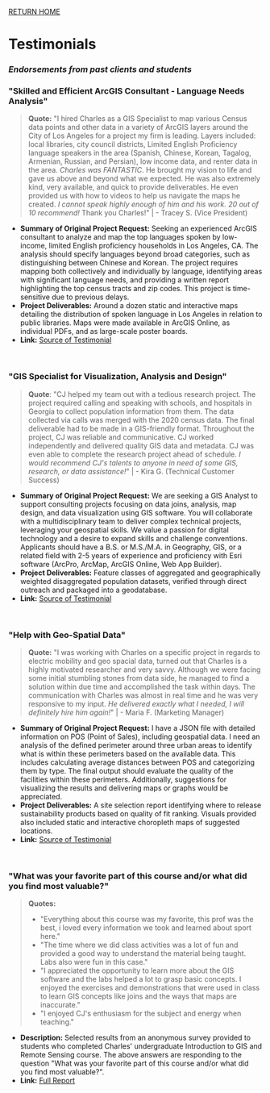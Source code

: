 [RETURN HOME](https://cjknoble.github.io/)

# Testimonials
### _Endorsements from past clients and students_

### "Skilled and Efficient ArcGIS Consultant - Language Needs Analysis"
> **Quote:** "I hired Charles as a GIS Specialist to map various Census data points and other data in a variety of ArcGIS layers around the City of Los Angeles for a project my firm is leading. Layers included: local libraries, city council districts, Limited English Proficiency language speakers in the area (Spanish, Chinese, Korean, Tagalog, Armenian, Russian, and Persian), low income data, and renter data in the area. *Charles was FANTASTIC*. He brought my vision to life and gave us above and beyond what we expected. He was also extremely kind, very available, and quick to provide deliverables. He even provided us with how to videos to help us navigate the maps he created. *I cannot speak highly enough of him and his work. 20 out of 10 recommend!* Thank you Charles!" | - Tracey S. (Vice President)


- **Summary of Original Project Request:** Seeking an experienced ArcGIS consultant to analyze and map the top languages spoken by low-income, limited English proficiency households in Los Angeles, CA. The analysis should specify languages beyond broad categories, such as distinguishing between Chinese and Korean. The project requires mapping both collectively and individually by language, identifying areas with significant language needs, and providing a written report highlighting the top census tracts and zip codes. This project is time-sensitive due to previous delays.<br>
- **Project Deliverables:** Around a dozen static and interactive maps detailing the distribution of spoken language in Los Angeles in relation to public libraries. Maps were made available in ArcGIS Online, as individual PDFs, and as large-scale poster boards.   <br>
- **Link:** [Source of Testimonial](https://www.upwork.com/freelancers/~01f893e1f53f02598b)

<br>

### "GIS Specialist for Visualization, Analysis and Design"
> **Quote**: "CJ helped my team out with a tedious research project. The project required calling and speaking with schools, and hospitals in Georgia to collect population information from them. The data collected via calls was merged with the 2020 census data. The final deliverable had to be made in a GIS-friendly format. Throughout the project, CJ was reliable and communicative. CJ worked independently and delivered quality GIS data and metadata. CJ was even able to complete the research project ahead of schedule. *I would recommend CJ's talents to anyone in need of some GIS, research, or data assistance!*" | - Kira G. (Technical Customer Success)


- **Summary of Original Project Request:** We are seeking a GIS Analyst to support consulting projects focusing on data joins, analysis, map design, and data visualization using GIS software. You will collaborate with a multidisciplinary team to deliver complex technical projects, leveraging your geospatial skills. We value a passion for digital technology and a desire to expand skills and challenge conventions. Applicants should have a B.S. or M.S./M.A. in Geography, GIS, or a related field with 2-5 years of experience and proficiency with Esri software (ArcPro, ArcMap, ArcGIS Online, Web App Builder).
- **Project Deliverables:** Feature classes of aggregated and geographically weighted disaggregated population datasets, verified through direct outreach and packaged into a geodatabase.
- **Link:** [Source of Testimonial](https://www.upwork.com/freelancers/~01f893e1f53f02598b)

<br>

### "Help with Geo-Spatial Data"
>**Quote:** "I was working with Charles on a specific project in regards to electric mobility and geo spacial data, turned out that Charles is a highly motivated researcher and very savvy. Although we were facing some initial stumbling stones from data side, he managed to find a solution within due time and accomplished the task within days. The communication with Charles was almost in real time and he was very responsive to my input. *He delivered exactly what I needed, I will definitely hire him again!*" | - Maria F. (Marketing Manager)


- **Summary of Original Project Request:** I have a JSON file with detailed information on POS (Point of Sales), including geospatial data. I need an analysis of the defined perimeter around three urban areas to identify what is within these perimeters based on the available data. This includes calculating average distances between POS and categorizing them by type. The final output should evaluate the quality of the facilities within these perimeters. Additionally, suggestions for visualizing the results and delivering maps or graphs would be appreciated.
- **Project Deliverables:** A site selection report identifying where to release sustainability products based on quality of fit ranking. Visuals provided also included static and interactive choropleth maps of suggested locations.
- **Link:** [Source of Testimonial](https://www.upwork.com/freelancers/~01f893e1f53f02598b)

<br>

### "What was your favorite part of this course and/or what did you find most valuable?"
>**Quotes:**
> - "Everything about this course was my favorite, this prof was the best, i loved every information we took and learned about sport here."
> - "The time where we did class activities was a lot of fun and provided a good way to understand the material being taught. Labs also were fun in this case."
> - "I appreciated the opportunity to learn more about the GIS software and the labs helped a lot to grasp basic concepts. I enjoyed the exercises and demonstrations that were used in class to learn GIS concepts like joins and the ways that maps are inaccurate."
> - "I enjoyed CJ's enthusiasm for the subject and energy when teaching."


- **Description:** Selected results from an anonymous survey provided to students who completed Charles' undergraduate Introduction to GIS and Remote Sensing course. The above answers are responding to the question "What was your favorite part of this course and/or what did you find most valuable?". 
- **Link:** [Full Report](./assets/EAES210SP24Survey.pdf)
